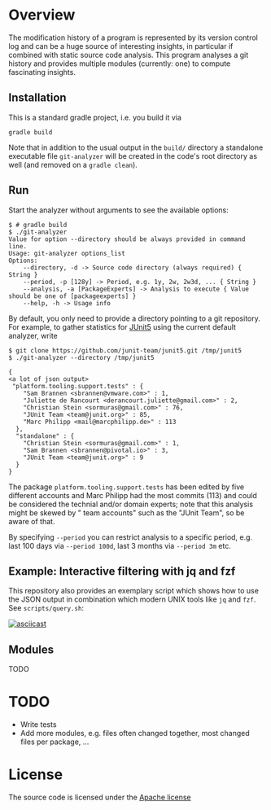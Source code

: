 # Overview

The modification history of a program is represented by its version control log and can be a huge source of interesting
insights, in particular if combined with static source code analysis. This program analyses a git history and provides
multiple modules (currently: one) to compute fascinating insights.

## Installation

This is a standard gradle project, i.e. you build it via

```
gradle build
```

Note that in addition to the usual output in the `build/` directory a standalone executable file `git-analyzer` will be
created in the code's root directory as well (and removed on a `gradle clean`).

## Run

Start the analyzer without arguments to see the available options:

```
$ # gradle build
$ ./git-analyzer 
Value for option --directory should be always provided in command line.
Usage: git-analyzer options_list
Options: 
    --directory, -d -> Source code directory (always required) { String }
    --period, -p [128y] -> Period, e.g. 1y, 2w, 2w3d, ... { String }
    --analysis, -a [PackageExperts] -> Analysis to execute { Value should be one of [packageexperts] }
    --help, -h -> Usage info 
```

By default, you only need to provide a directory pointing to a git repository. For example, to gather statistics for
[JUnit5](https://github.com/junit-team/junit5) using the current default analyzer, write

```
$ git clone https://github.com/junit-team/junit5.git /tmp/junit5
$ ./git-analyzer --directory /tmp/junit5

{
<a lot of json output>
 "platform.tooling.support.tests" : {
    "Sam Brannen <sbrannen@vmware.com>" : 1,
    "Juliette de Rancourt <derancourt.juliette@gmail.com>" : 2,
    "Christian Stein <sormuras@gmail.com>" : 76,
    "JUnit Team <team@junit.org>" : 85,
    "Marc Philipp <mail@marcphilipp.de>" : 113
  },
  "standalone" : {
    "Christian Stein <sormuras@gmail.com>" : 1,
    "Sam Brannen <sbrannen@pivotal.io>" : 3,
    "JUnit Team <team@junit.org>" : 9
  }
}
```

The package `platform.tooling.support.tests` has been edited by five different accounts and Marc Philipp had the most
commits (113) and could be considered the technial and/or domain experts; note that this analysis might be skewed by "
team accounts" such as the "JUnit Team", so be aware of that.

By specifying `--period` you can restrict analysis to a specific period, e.g. last 100 days via `--period 100d`, last 3
months via `--period 3m` etc.

## Example: Interactive filtering with jq and fzf

This repository also provides an exemplary script which shows how to use the JSON output in combination which modern
UNIX tools like `jq` and `fzf`. See `scripts/query.sh`:

[![asciicast](https://asciinema.org/a/Ovmo2kG5uIxwMherkBIdqTQPT.svg)](https://asciinema.org/a/Ovmo2kG5uIxwMherkBIdqTQPT)

## Modules

TODO

# TODO

- Write tests
- Add more modules, e.g. files often changed together, most changed files per package, ...

# License

The source code is licensed under
the [Apache license](https://raw.githubusercontent.com/mlesniak/git-analyzer/main/LICENSE)

